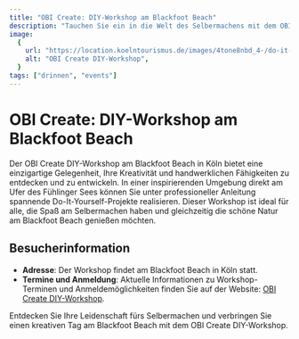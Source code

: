 ```yaml
---
title: "OBI Create: DIY-Workshop am Blackfoot Beach"
description: "Tauchen Sie ein in die Welt des Selbermachens mit dem OBI Create DIY-Workshop am idyllischen Blackfoot Beach in Köln"
image:
  {
    url: "https://location.koelntourismus.de/images/4tone8nbd_4-/do-it-yourself-workshop.jpeg",
    alt: "OBI Create DIY-Workshop",
  }
tags: ["drinnen", "events"]
---
```


# OBI Create: DIY-Workshop am Blackfoot Beach

Der OBI Create DIY-Workshop am Blackfoot Beach in Köln bietet eine einzigartige Gelegenheit, Ihre Kreativität und handwerklichen Fähigkeiten zu entdecken und zu entwickeln. In einer inspirierenden Umgebung direkt am Ufer des Fühlinger Sees können Sie unter professioneller Anleitung spannende Do-It-Yourself-Projekte realisieren. Dieser Workshop ist ideal für alle, die Spaß am Selbermachen haben und gleichzeitig die schöne Natur am Blackfoot Beach genießen möchten.

## Besucherinformation

- **Adresse**: Der Workshop findet am Blackfoot Beach in Köln statt.
- **Termine und Anmeldung**: Aktuelle Informationen zu Workshop-Terminen und Anmeldemöglichkeiten finden Sie auf der Website: [OBI Create DIY-Workshop](https://location.koelntourismus.de/o-do-it-yourself-workshop-am-blackfoot-beach).

Entdecken Sie Ihre Leidenschaft fürs Selbermachen und verbringen Sie einen kreativen Tag am Blackfoot Beach mit dem OBI Create DIY-Workshop.
